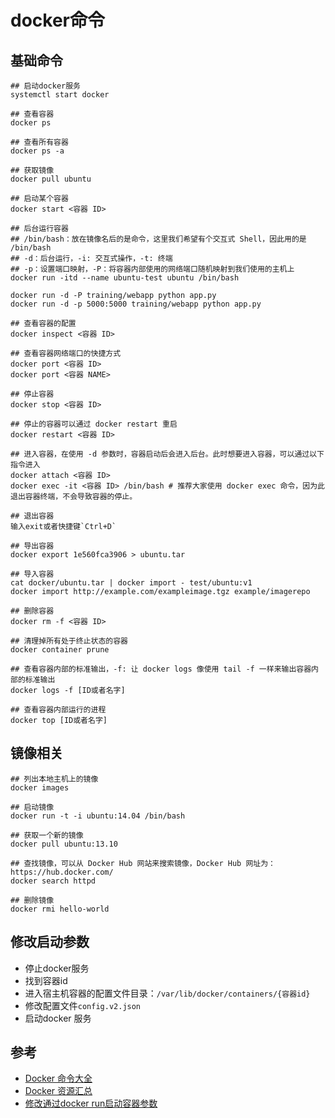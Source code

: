 # docker命令

## 基础命令

```shell
## 启动docker服务
systemctl start docker

## 查看容器
docker ps

## 查看所有容器
docker ps -a

## 获取镜像
docker pull ubuntu

## 启动某个容器
docker start <容器 ID>

## 后台运行容器
## /bin/bash：放在镜像名后的是命令，这里我们希望有个交互式 Shell，因此用的是 /bin/bash
## -d：后台运行，-i: 交互式操作，-t: 终端
## -p：设置端口映射，-P：将容器内部使用的网络端口随机映射到我们使用的主机上
docker run -itd --name ubuntu-test ubuntu /bin/bash

docker run -d -P training/webapp python app.py
docker run -d -p 5000:5000 training/webapp python app.py

## 查看容器的配置
docker inspect <容器 ID>

## 查看容器网络端口的快捷方式
docker port <容器 ID>
docker port <容器 NAME>

## 停止容器
docker stop <容器 ID>

## 停止的容器可以通过 docker restart 重启
docker restart <容器 ID>

## 进入容器，在使用 -d 参数时，容器启动后会进入后台。此时想要进入容器，可以通过以下指令进入
docker attach <容器 ID>
docker exec -it <容器 ID> /bin/bash # 推荐大家使用 docker exec 命令，因为此退出容器终端，不会导致容器的停止。

## 退出容器
输入exit或者快捷键`Ctrl+D`

## 导出容器
docker export 1e560fca3906 > ubuntu.tar

## 导入容器
cat docker/ubuntu.tar | docker import - test/ubuntu:v1
docker import http://example.com/exampleimage.tgz example/imagerepo

## 删除容器
docker rm -f <容器 ID>

## 清理掉所有处于终止状态的容器
docker container prune

## 查看容器内部的标准输出，-f: 让 docker logs 像使用 tail -f 一样来输出容器内部的标准输出
docker logs -f [ID或者名字]

## 查看容器内部运行的进程
docker top [ID或者名字]
```

## 镜像相关

```shell
## 列出本地主机上的镜像
docker images

## 启动镜像
docker run -t -i ubuntu:14.04 /bin/bash

## 获取一个新的镜像
docker pull ubuntu:13.10

## 查找镜像，可以从 Docker Hub 网站来搜索镜像，Docker Hub 网址为： https://hub.docker.com/
docker search httpd

## 删除镜像
docker rmi hello-world
```

## 修改启动参数

- 停止docker服务
- 找到容器id
- 进入宿主机容器的配置文件目录：`/var/lib/docker/containers/{容器id}`
- 修改配置文件`config.v2.json`
- 启动docker 服务

## 参考

- [Docker 命令大全](https://www.runoob.com/docker/docker-command-manual.html)
- [Docker 资源汇总](https://www.runoob.com/docker/docker-resources.html)
- [修改通过docker run启动容器参数](https://www.cnblogs.com/blackmood/p/12182905.html)
